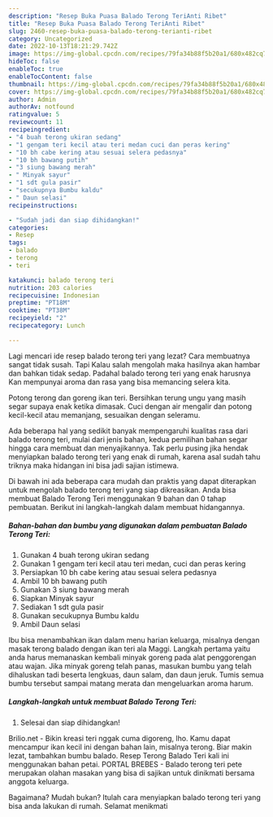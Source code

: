 ```yaml
---
description: "Resep Buka Puasa Balado Terong TeriAnti Ribet"
title: "Resep Buka Puasa Balado Terong TeriAnti Ribet"
slug: 2460-resep-buka-puasa-balado-terong-terianti-ribet
category: Uncategorized
date: 2022-10-13T18:21:29.742Z
image: https://img-global.cpcdn.com/recipes/79fa34b88f5b20a1/680x482cq70/balado-terong-teri-foto-resep-utama.jpg
hideToc: false
enableToc: true
enableTocContent: false
thumbnail: https://img-global.cpcdn.com/recipes/79fa34b88f5b20a1/680x482cq70/balado-terong-teri-foto-resep-utama.jpg
cover: https://img-global.cpcdn.com/recipes/79fa34b88f5b20a1/680x482cq70/balado-terong-teri-foto-resep-utama.jpg
author: Admin
authorAv: notfound
ratingvalue: 5
reviewcount: 11
recipeingredient:
- "4 buah terong ukiran sedang"
- "1 gengam teri kecil atau teri medan cuci dan peras kering"
- "10 bh cabe kering atau sesuai selera pedasnya"
- "10 bh bawang putih"
- "3 siung bawang merah"
- " Minyak sayur"
- "1 sdt gula pasir"
- "secukupnya Bumbu kaldu"
- " Daun selasi"
recipeinstructions:

- "Sudah jadi dan siap dihidangkan!"
categories:
- Resep
tags:
- balado
- terong
- teri

katakunci: balado terong teri 
nutrition: 203 calories
recipecuisine: Indonesian
preptime: "PT18M"
cooktime: "PT38M"
recipeyield: "2"
recipecategory: Lunch

---
```



Lagi mencari ide resep balado terong teri yang lezat? Cara membuatnya sangat tidak susah. Tapi Kalau salah mengolah maka hasilnya akan hambar dan bahkan tidak sedap. Padahal balado terong teri yang enak harusnya Kan mempunyai aroma dan rasa yang bisa memancing selera kita.


Potong terong dan goreng ikan teri. Bersihkan terung ungu yang masih segar supaya enak ketika dimasak. Cuci dengan air mengalir dan potong kecil-kecil atau memanjang, sesuaikan dengan seleramu.

Ada beberapa hal yang sedikit banyak mempengaruhi kualitas rasa dari balado terong teri, mulai dari jenis bahan, kedua pemilihan bahan segar hingga cara membuat dan menyajikannya. Tak perlu pusing jika hendak menyiapkan balado terong teri yang enak di rumah, karena asal sudah tahu triknya maka hidangan ini bisa jadi sajian istimewa.


Di bawah ini ada beberapa cara mudah dan praktis yang dapat diterapkan untuk mengolah balado terong teri yang siap dikreasikan. Anda bisa membuat Balado Terong Teri menggunakan 9 bahan dan 0 tahap pembuatan. Berikut ini langkah-langkah dalam membuat hidangannya.

<!--inarticleads1-->

##### Bahan-bahan dan bumbu yang digunakan dalam pembuatan Balado Terong Teri:

1. Gunakan 4 buah terong ukiran sedang
1. Gunakan 1 gengam teri kecil atau teri medan, cuci dan peras kering
1. Persiapkan 10 bh cabe kering atau sesuai selera pedasnya
1. Ambil 10 bh bawang putih
1. Gunakan 3 siung bawang merah
1. Siapkan  Minyak sayur
1. Sediakan 1 sdt gula pasir
1. Gunakan secukupnya Bumbu kaldu
1. Ambil  Daun selasi


Ibu bisa menambahkan ikan dalam menu harian keluarga, misalnya dengan masak terong balado dengan ikan teri ala Maggi. Langkah pertama yaitu anda harus memanaskan kembali minyak goreng pada alat penggorengan atau wajan. Jika minyak goreng telah panas, masukan bumbu yang telah dihaluskan tadi beserta lengkuas, daun salam, dan daun jeruk. Tumis semua bumbu tersebut sampai matang merata dan mengeluarkan aroma harum. 

<!--inarticleads2-->

##### Langkah-langkah untuk membuat Balado Terong Teri:


1. Selesai dan siap dihidangkan!

Brilio.net - Bikin kreasi teri nggak cuma digoreng, lho. Kamu dapat mencampur ikan kecil ini dengan bahan lain, misalnya terong. Biar makin lezat, tambahkan bumbu balado. Resep Terong Balado Teri kali ini menggunakan bahan petai. PORTAL BREBES - Balado terong teri pete merupakan olahan masakan yang bisa di sajikan untuk dinikmati bersama anggota keluarga. 

Bagaimana? Mudah bukan? Itulah cara menyiapkan balado terong teri yang bisa anda lakukan di rumah. Selamat menikmati
